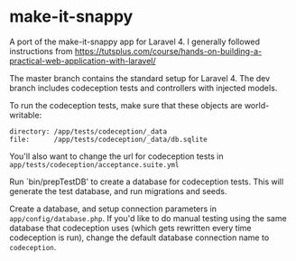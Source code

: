 make-it-snappy
==============

A port of the make-it-snappy app for Laravel 4.
I generally followed instructions from https://tutsplus.com/course/hands-on-building-a-practical-web-application-with-laravel/

The master branch contains the standard setup for Laravel 4. The dev branch includes codeception tests and controllers with injected models.

To run the codeception tests, make sure that these objects are world-writable:

    directory: /app/tests/codeception/_data
    file:      /app/tests/codeception/_data/db.sqlite

You'll also want to change the url for codeception tests in `app/tests/codeception/acceptance.suite.yml`

Run `bin/prepTestDB' to create a database for codeception tests. This will generate the test database, and run migrations and seeds.

Create a database, and setup connection parameters in `app/config/database.php`. If you'd like to do manual testing using the same database that codeception uses (which gets rewritten every time codeception is run), change the default database connection name to `codeception`.
 